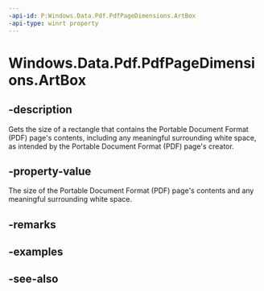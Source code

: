 ```yaml
---
-api-id: P:Windows.Data.Pdf.PdfPageDimensions.ArtBox
-api-type: winrt property
---
```


<!-- Property syntax
public Windows.Foundation.Rect ArtBox { get; }
-->

# Windows.Data.Pdf.PdfPageDimensions.ArtBox

## -description
Gets the size of a rectangle that contains the Portable Document Format (PDF) page's contents, including any meaningful surrounding white space, as intended by the Portable Document Format (PDF) page's creator.

## -property-value
The size of the Portable Document Format (PDF) page's contents and any meaningful surrounding white space.

## -remarks

## -examples

## -see-also

